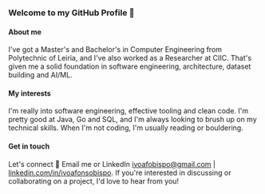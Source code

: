 ### Welcome to my GitHub Profile 👋
#### About me
I've got a Master's and Bachelor's in Computer Engineering from Polytechnic of Leiria, and I've also worked as a Researcher at CIIC. That's given me a solid foundation in software engineering, architecture, dataset building and AI/ML.
#### My interests
I'm really into software engineering, effective tooling and clean code. I'm pretty good at Java, Go and SQL, and I'm always looking to brush up on my technical skills.
When I'm not coding, I'm usually reading or bouldering.
#### Get in touch
Let's connect 💬 Email me or LinkedIn [ivoafobispo@gmail.com](mailto:ivoafobispo@gmail.com) | [linkedin.com/in/ivoafonsobispo](http://linkedin.com/in/ivoafonsobispo). If you're interested in discussing or collaborating on a project, I'd love to hear from you!
